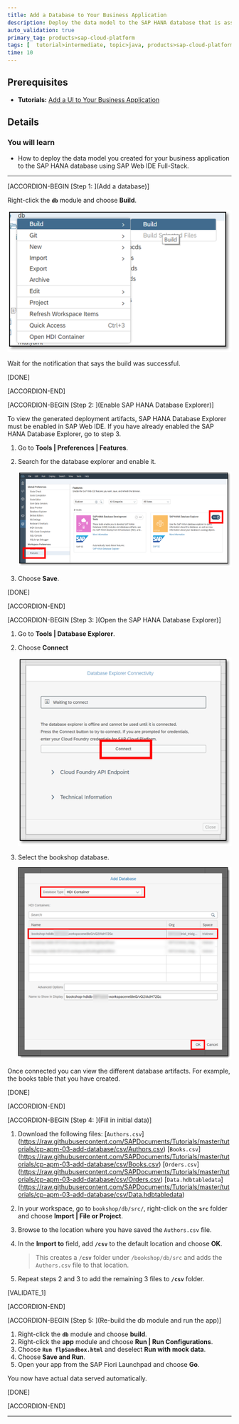 ```yaml
---
title: Add a Database to Your Business Application
description: Deploy the data model to the SAP HANA database that is associated with your enterprise or trial account.
auto_validation: true
primary_tag: products>sap-cloud-platform
tags: [  tutorial>intermediate, topic>java, products>sap-cloud-platform, products>sap-web-ide ]
time: 10
---
```


## Prerequisites  
 - **Tutorials:** [Add a UI to Your Business Application](https://www.sap.com/developer/tutorials/cp-apm-02-add-ui.html)

## Details
### You will learn  
  - How to deploy the data model you created for your business application to the SAP HANA database using SAP Web IDE Full-Stack.

---

[ACCORDION-BEGIN [Step 1: ](Add a database)]

Right-click the **`db`** module and choose **Build**.

![Build the db module](build-db.png)

Wait for the notification that says the build was successful.

[DONE]

[ACCORDION-END]

[ACCORDION-BEGIN [Step 2: ](Enable SAP HANA Database Explorer)]

To view the generated deployment artifacts, SAP HANA Database Explorer must be enabled in SAP Web IDE. If you have already enabled the SAP HANA Database Explorer, go to step 3.

1. Go to **Tools | Preferences | Features**.
2. Search for the database explorer and enable it.

    ![Enable the database explorer](enable-database-explorer.png)

3. Choose **Save**.

[DONE]

[ACCORDION-END]

[ACCORDION-BEGIN [Step 3: ](Open the SAP HANA Database Explorer)]

1. Go to **Tools | Database Explorer**.
2. Choose **Connect**

    ![Connect to the database](connect-database.png)

3. Select the bookshop database.

    ![Add the database](add-database.png)

Once connected you can view the different database artifacts. For example, the books table that you have created.

[DONE]

[ACCORDION-END]

[ACCORDION-BEGIN [Step 4: ](Fill in initial data)]

1. Download the following files:
 [`Authors.csv`] (https://raw.githubusercontent.com/SAPDocuments/Tutorials/master/tutorials/cp-apm-03-add-database/csv/Authors.csv)
 [`Books.csv`] (https://raw.githubusercontent.com/SAPDocuments/Tutorials/master/tutorials/cp-apm-03-add-database/csv/Books.csv)
 [`Orders.csv`] (https://raw.githubusercontent.com/SAPDocuments/Tutorials/master/tutorials/cp-apm-03-add-database/csv/Orders.csv)
 [`Data.hdbtabledata`] (https://raw.githubusercontent.com/SAPDocuments/Tutorials/master/tutorials/cp-apm-03-add-database/csv/Data.hdbtabledata)
2. In your workspace, go to `bookshop/db/src/`, right-click on the **`src`** folder and choose **Import | File or Project**.
3. Browse to the location where you have saved the `Authors.csv` file.
4. In the **Import to** field, add **`/csv`** to the default location and choose **OK**.

    >This creates a **`/csv`** folder under `/bookshop/db/src` and adds the `Authors.csv` file to that location.

5. Repeat steps 2 and 3 to add the remaining 3 files to **`/csv`** folder.  

[VALIDATE_1]

[ACCORDION-END]

[ACCORDION-BEGIN [Step 5: ](Re-build the db module and run the app)]

1. Right-click the **`db`** module and choose **build**.
2. Right-click the **app** module and choose **Run | Run Configurations**.
3. Choose **`Run flpSandbox.html`** and deselect **Run with mock data**.
4. Choose **Save and Run**.
5. Open your app from the SAP Fiori Launchpad and choose **Go**.

You now have actual data served automatically.

[DONE]

[ACCORDION-END]

---

